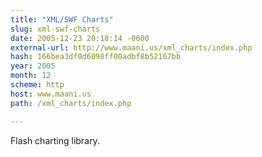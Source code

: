 ```yaml
---
title: "XML/SWF Charts"
slug: xml-swf-charts
date: 2005-12-23 20:18:14 -0600
external-url: http://www.maani.us/xml_charts/index.php
hash: 166bea3df0d6098ff00adbf8b52167bb
year: 2005
month: 12
scheme: http
host: www.maani.us
path: /xml_charts/index.php

---
```


Flash charting library.
